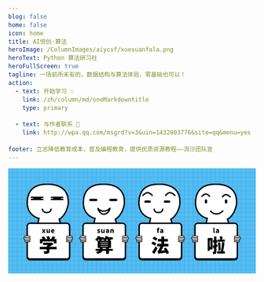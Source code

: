 ```yaml
---
blog: false
home: false
icon: home
title: AI悦创·算法
heroImage: /ColumnImages/aiycsf/xuesuanfala.png
heroText: Python 算法研习社
heroFullScreen: true
tagline: 一场前所未有的，数据结构与算法体验，零基础也可以！
action:
  - text: 开始学习 💡
    link: /zh/column/md/oneMarkdowntitle
    type: primary	

  - text: 与作者联系 👋
    link: http://wpa.qq.com/msgrd?v=3&uin=1432803776&site=qq&menu=yes

footer: 立志降低教育成本，普及编程教育，提供优质资源教程——流沙团队宣
---
```



![](/ColumnImages/aiycsf/xuesuanfala.png)










